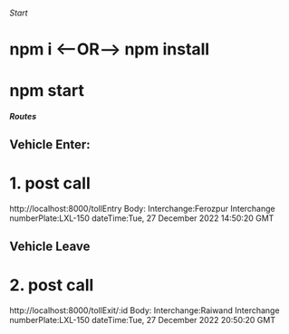 ###### Start
# npm i <--OR--> npm install

# npm start


##### Routes
## Vehicle Enter:
# 1. post call
http://localhost:8000/tollEntry
Body:
Interchange:Ferozpur Interchange
numberPlate:LXL-150
dateTime:Tue, 27 December 2022 14:50:20 GMT

## Vehicle Leave
# 2. post call
http://localhost:8000/tollExit/:id
Body:
Interchange:Raiwand Interchange
numberPlate:LXL-150
dateTime:Tue, 27 December 2022 20:50:20 GMT